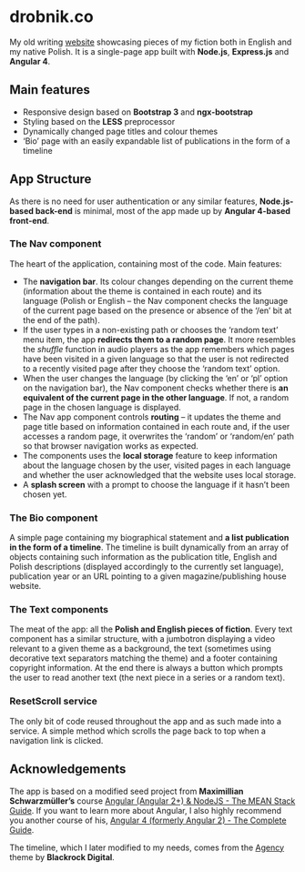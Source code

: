 # drobnik.co
My old writing [website](http://lukasz-drobnik.herokuapp.com/) showcasing pieces of my fiction both in English and my native Polish. It is a single-page app built with **Node.js**, **Express.js** and **Angular 4**.

## Main features
* Responsive design based on **Bootstrap 3** and **ngx-bootstrap**
* Styling based on the **LESS** preprocessor
* Dynamically changed page titles and colour themes
* ‘Bio’ page with an easily expandable list of publications in the form of a timeline

## App Structure
As there is no need for user authentication or any similar features, **Node.js-based back-end** is minimal, most of the app made up by **Angular 4-based front-end**.

### The Nav component
The heart of the application, containing most of the code. Main features:
* The **navigation bar**. Its colour changes depending on the current theme (information about the theme is contained in each route) and its language (Polish or English – the Nav component checks the language of the current page based on the presence or absence of the ‘/en’ bit at the end of the path).
* If the user types in a non-existing path or chooses the ‘random text’ menu item, the app **redirects them to a random page**. It more resembles the *shuffle* function in audio players as the app remembers which pages have been visited in a given language so that the user is not redirected to a recently visited page after they choose the ‘random text’ option.
* When the user changes the language (by clicking the ‘en’ or ‘pl’ option on the navigation bar), the Nav component checks whether there is **an equivalent of the current page in the other language**. If not, a random page in the chosen language is displayed.
* The Nav app component controls **routing** – it updates the theme and page title based on information contained in each route and, if the user accesses a random page, it overwrites the ‘random’ or ‘random/en’ path so that browser navigation works as expected.
* The components uses the **local storage** feature to keep information about the language chosen by the user, visited pages in each language and whether the user acknowledged that the website uses local storage.
* A **splash screen** with a prompt to choose the language if it hasn’t been chosen yet.

### The Bio component
A simple page containing my biographical statement and **a list publication in the form of a timeline**. The timeline is built dynamically from an array of objects containing such information as the publication title, English and Polish descriptions (displayed accordingly to the currently set language), publication year or an URL pointing to a given magazine/publishing house website.

### The Text components
The meat of the app: all the **Polish and English pieces of fiction**. Every text component has a similar structure, with a jumbotron displaying a video relevant to a given theme as a background, the text (sometimes using decorative text separators matching the theme) and a footer containing copyright information. At the end there is always a button which prompts the user to read another text (the next piece in a series or a random text).

### ResetScroll service
The only bit of code reused throughout the app and as such made into a service. A simple method which scrolls the page back to top when a navigation link is clicked.

## Acknowledgements
The app is based on a modified seed project from **Maximillian Schwarzmüller’s** course [Angular (Angular 2+) & NodeJS - The MEAN Stack Guide](https://www.udemy.com/angular-2-and-nodejs-the-practical-guide/). If you want to learn more about Angular, I also highly recommend you another course of his, [Angular 4 (formerly Angular 2) - The Complete Guide](https://www.udemy.com/the-complete-guide-to-angular-2/).

The timeline, which I later modified to my needs, comes from the [Agency]( https://blackrockdigital.github.io/startbootstrap-agency/) theme by **Blackrock Digital**.
